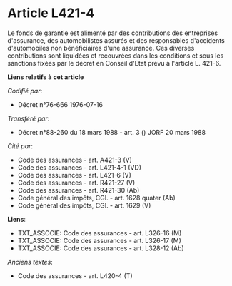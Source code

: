 # Article L421-4

Le fonds de garantie est alimenté par des contributions des entreprises d'assurance, des automobilistes assurés et des
responsables d'accidents d'automobiles non bénéficiaires d'une assurance. Ces diverses contributions sont liquidées et
recouvrées dans les conditions et sous les sanctions fixées par le décret en Conseil d'Etat prévu à l'article L. 421-6.

**Liens relatifs à cet article**

_Codifié par_:

  - Décret n°76-666 1976-07-16

_Transféré par_:

  - Décret n°88-260 du 18 mars 1988 - art. 3 () JORF 20 mars 1988

_Cité par_:

  - Code des assurances - art. A421-3 (V)
  - Code des assurances - art. L421-4-1 (VD)
  - Code des assurances - art. L421-6 (V)
  - Code des assurances - art. R421-27 (V)
  - Code des assurances - art. R421-30 (Ab)
  - Code général des impôts, CGI. - art. 1628 quater (Ab)
  - Code général des impôts, CGI. - art. 1629 (V)

**Liens**:

  - TXT_ASSOCIE: Code des assurances - art. L326-16 (M)
  - TXT_ASSOCIE: Code des assurances - art. L326-17 (M)
  - TXT_ASSOCIE: Code des assurances - art. L328-12 (Ab)

_Anciens textes_:

  - Code des assurances - art. L420-4 (T)
